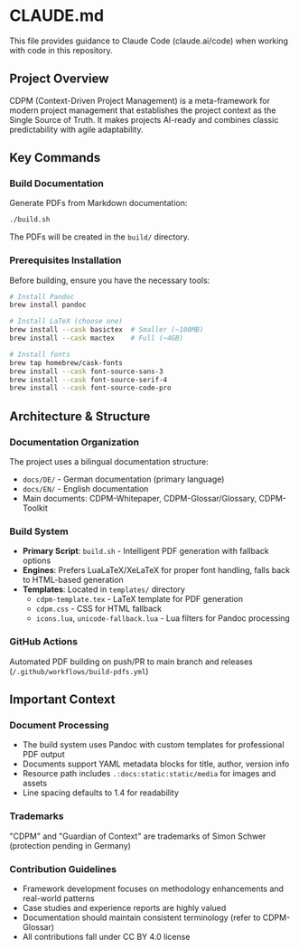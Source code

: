 # CLAUDE.md

This file provides guidance to Claude Code (claude.ai/code) when working with code in this repository.

## Project Overview

CDPM (Context-Driven Project Management) is a meta-framework for modern project management that establishes the project context as the Single Source of Truth. It makes projects AI-ready and combines classic predictability with agile adaptability.

## Key Commands

### Build Documentation
Generate PDFs from Markdown documentation:
```bash
./build.sh
```
The PDFs will be created in the `build/` directory.

### Prerequisites Installation
Before building, ensure you have the necessary tools:
```bash
# Install Pandoc
brew install pandoc

# Install LaTeX (choose one)
brew install --cask basictex  # Smaller (~100MB)
brew install --cask mactex    # Full (~4GB)

# Install fonts
brew tap homebrew/cask-fonts
brew install --cask font-source-sans-3
brew install --cask font-source-serif-4
brew install --cask font-source-code-pro
```

## Architecture & Structure

### Documentation Organization
The project uses a bilingual documentation structure:
- `docs/DE/` - German documentation (primary language)
- `docs/EN/` - English documentation 
- Main documents: CDPM-Whitepaper, CDPM-Glossar/Glossary, CDPM-Toolkit

### Build System
- **Primary Script**: `build.sh` - Intelligent PDF generation with fallback options
- **Engines**: Prefers LuaLaTeX/XeLaTeX for proper font handling, falls back to HTML-based generation
- **Templates**: Located in `templates/` directory
  - `cdpm-template.tex` - LaTeX template for PDF generation
  - `cdpm.css` - CSS for HTML fallback
  - `icons.lua`, `unicode-fallback.lua` - Lua filters for Pandoc processing

### GitHub Actions
Automated PDF building on push/PR to main branch and releases (`/.github/workflows/build-pdfs.yml`)

## Important Context

### Document Processing
- The build system uses Pandoc with custom templates for professional PDF output
- Documents support YAML metadata blocks for title, author, version info
- Resource path includes `.:docs:static:static/media` for images and assets
- Line spacing defaults to 1.4 for readability

### Trademarks
"CDPM" and "Guardian of Context" are trademarks of Simon Schwer (protection pending in Germany)

### Contribution Guidelines
- Framework development focuses on methodology enhancements and real-world patterns
- Case studies and experience reports are highly valued
- Documentation should maintain consistent terminology (refer to CDPM-Glossar)
- All contributions fall under CC BY 4.0 license